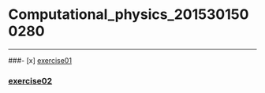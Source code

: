 # Computational_physics_2015301500280
------


###- [x] [exercise01](https://github.com/paaaaaan/Computational_physics_2015301500280/blob/master/picture.png)
### [exercise02](https://github.com/paaaaaan/Computational_physics_2015301500280/blob/master/temp.py)
